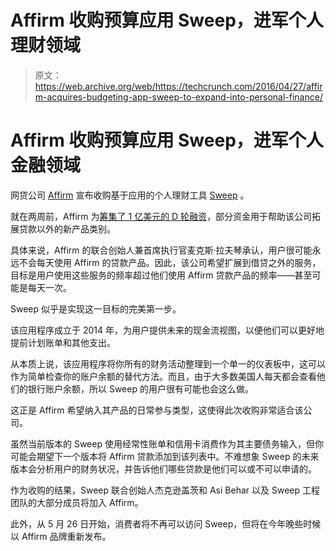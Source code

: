 # Affirm 收购预算应用 Sweep，进军个人理财领域 

> 原文：<https://web.archive.org/web/https://techcrunch.com/2016/04/27/affirm-acquires-budgeting-app-sweep-to-expand-into-personal-finance/>

# Affirm 收购预算应用 Sweep，进军个人金融领域

网贷公司 [Affirm](https://web.archive.org/web/20221005193016/https://www.affirm.com/) 宣布收购基于应用的个人理财工具 [Sweep](https://web.archive.org/web/20221005193016/http://sweep.co/) 。

就在两周前，Affirm 为[筹集了 1 亿美元的 D 轮融资](https://web.archive.org/web/20221005193016/https://beta.techcrunch.com/2016/04/13/affirm-secures-100m-in-series-d-funding-to-expand-beyond-loans/)，部分资金用于帮助该公司拓展贷款以外的新产品类别。

具体来说，Affirm 的联合创始人兼首席执行官麦克斯·拉夫琴承认，用户很可能永远不会每天使用 Affirm 的贷款产品。因此，该公司希望扩展到借贷之外的服务，目标是用户使用这些服务的频率超过他们使用 Affirm 贷款产品的频率——甚至可能是每天一次。

Sweep 似乎是实现这一目标的完美第一步。

该应用程序成立于 2014 年，为用户提供未来的现金流视图，以便他们可以更好地提前计划账单和其他支出。

从本质上说，该应用程序将你所有的财务活动整理到一个单一的仪表板中，这可以作为简单检查你的账户余额的替代方法。而且，由于大多数美国人每天都会查看他们的银行账户余额，所以 Sweep 的用户很有可能也会这么做。

这正是 Affirm 希望纳入其产品的日常参与类型，这使得此次收购非常适合该公司。

虽然当前版本的 Sweep 使用经常性账单和信用卡消费作为其主要债务输入，但你可能会期望下一个版本将 Affirm 贷款添加到该列表中。不难想象 Sweep 的未来版本会分析用户的财务状况，并告诉他们哪些贷款是他们可以或不可以申请的。

作为收购的结果，Sweep 联合创始人杰克逊盖茨和 Asi Behar 以及 Sweep 工程团队的大部分成员将加入 Affirm。

此外，从 5 月 26 日开始，消费者将不再可以访问 Sweep，但将在今年晚些时候以 Affirm 品牌重新发布。